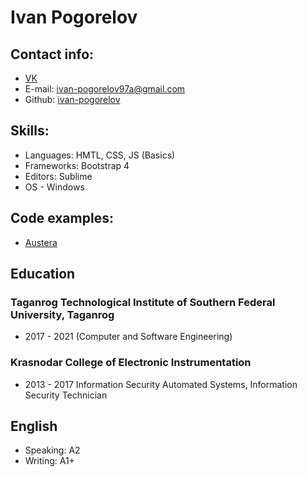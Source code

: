 # Ivan Pogorelov

## Contact info:

- [VK](https://vk.com/dlaundead)
- E-mail: ivan-pogorelov97a@gmail.com
- Github: [ivan-pogorelov](https://github.com/ivan-pogorelov)

## Skills:

- Languages: HMTL, CSS, JS (Basics)
- Frameworks: Bootstrap 4
- Editors: Sublime
- OS - Windows

## Code examples:

- [Austera](https://github.com/dlAundead/Austera)

## Education

### Taganrog Technological Institute of Southern Federal University, Taganrog
- 2017 - 2021 (Computer and Software Engineering)

### Krasnodar College of Electronic Instrumentation
- 2013 - 2017 Information Security Automated Systems, Information Security Technician

## English
- Speaking: A2
- Writing: A1+